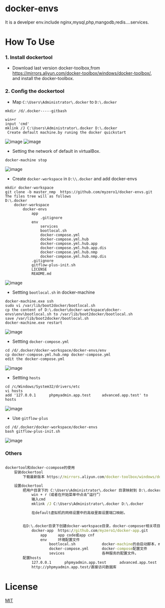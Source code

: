 # docker-envs
It is a develper env.include nginx,mysql,php,mangodb,redis....services.

# How To Use
### 1. Install dockertool ###
* Download last version docker-toolbox,from https://mirrors.aliyun.com/docker-toolbox/windows/docker-toolbox/, and install the docker-toolbox.

### 2. Config the dockertool ### 
* Map `C:\Users\Administrator\.docker` to `D:\.docker`
```
mkdir /d/.docker-----gitbash

win+r
input 'cmd'
mklink /J C:\Users\Administrator\.docker D:\.docker 
 Create default machine.by runing the docker quickstart
```
![image](https://github.com/myzero1/show-time/blob/master/docker-envs/screenshot/100.png)
![image](https://github.com/myzero1/show-time/blob/master/docker-envs/screenshot/101.png)



* Setting the network of default in virtualBox.
```
docker-machine stop
```

![image](https://github.com/myzero1/show-time/blob/master/docker-envs/screenshot/102.png)



* Create `docker-workspace` in `D:\\.docker` and add docker-envs
```
mkdir docker-workspace
git clone -b master_nmp  https://github.com/myzero1/docker-envs.git
The files tree will as follows
D:\.docker
    docker-workspace
        docker-envs
            app
                .gitignore
            env
                services
                bootlocal.sh
                docker-compose.yml
                docker-compose.yml.hub
                docker-compose.yml.hub.app
                docker-compose.yml.hub.app.dis
                docker-compose.yml.hub.nmp
                docker-compose.yml.hub.nmp.dis
            .gitignore
            gitflow-plus-init.sh
            LICENSE
            README.md
```

![image](https://github.com/myzero1/show-time/blob/master/docker-envs/screenshot/103.png)



* Settting `bootlocal.sh` in docker-machine
```
docker-machine.exe ssh
sudo vi /var/lib/boot2docker/bootlocal.sh
cp the content of D:\.docker\docker-workspace\docker-envs\env\bootlocal.sh to /var/lib/boot2docker/bootlocal.sh
save /var/lib/boot2docker/bootlocal.sh
docker-machine.exe restart
```

![image](https://github.com/myzero1/show-time/blob/master/docker-envs/screenshot/104.png)



* Settting `docker-compose.yml`
```
cd /d/.docker/docker-workspace/docker-envs/env
cp docker-compose.yml.hub.nmp docker-compose.yml
edit the docker-compose.yml
```

![image](https://github.com/myzero1/show-time/blob/master/docker-envs/screenshot/105.png)



* Settting `hosts`
```
cd /c/Windows/System32/drivers/etc
vi hosts
add '127.0.0.1      phpmyadmin.app.test    	advanced.app.test' to hosts
```

![image](https://github.com/myzero1/show-time/blob/master/docker-envs/screenshot/107.png)



* Use `gitflow-plus`
```
cd /d/.docker/docker-workspace/docker-envs
bash gitflow-plus-init.sh
```

![image](https://github.com/myzero1/show-time/blob/master/docker-envs/screenshot/108.png)

### Others ###
```cmd

dockertool和docker-ccompose的使用
    安装dockertool
		下载最新版本 https://mirrors.aliyun.com/docker-toolbox/windows/docker-toolbox/ 按提示进行安装，直接使用docker quickstart，新建default machine.

	设置dockertool
		把用户目录下的 C:\Users\Administrator\.docker 目录映射到 D:\.docker
			win + r（或者在开始菜单中点击“运行”）
			输入cmd
			mklink /J C:\Users\Administrator\.docker D:\.docker

			在default虚拟机的网络设置中的高级里面设置端口映射。


		在D:\.docker目录下创建docker-workspace目录，docker-composer相关项目就直接放在这下面了。
			docker-app 	https://github.com/myzero1/docker-app.git
				app 	app code或app cnf
				env		环境配置文件
					bootlocal.sh			docker-machine的自启动脚本，machine每次启动都会执行。在第一次使用machine时需要配置。
					docker-compose.yml		docker-compose配置文件
					sevices					各种服务的配置文件。
		配置hosts
			127.0.0.1      phpmyadmin.app.test		advanced.app.test
			http://phpmyadmin.app.test/直接访问数据库

```

# License
[MIT](https://github.com/myzero1/docker-envs/blob/master/LICENSE)
